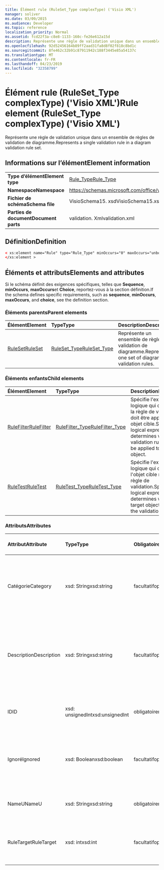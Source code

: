 ```yaml
---
title: Élément rule (RuleSet_Type complexType) ('Visio XML')
manager: soliver
ms.date: 03/09/2015
ms.audience: Developer
ms.topic: reference
localization_priority: Normal
ms.assetid: fcd22f3a-c8e8-1133-160c-fe26e612a15d
description: Représente une règle de validation unique dans un ensemble de règles de validation de diagramme.
ms.openlocfilehash: 92d52456164b89ff2aad31fa8d8f02f818c8bd1c
ms.sourcegitcommit: 8fe462c32b91c87911942c188f3445e85a54137c
ms.translationtype: MT
ms.contentlocale: fr-FR
ms.lasthandoff: 04/23/2019
ms.locfileid: "32358799"
---
```

# <a name="rule-element-rulesettype-complextype-visio-xml"></a><span data-ttu-id="8f897-103">Élément rule (RuleSet_Type complexType) ('Visio XML')</span><span class="sxs-lookup"><span data-stu-id="8f897-103">Rule element (RuleSet_Type complexType) ('Visio XML')</span></span>

<span data-ttu-id="8f897-104">Représente une règle de validation unique dans un ensemble de règles de validation de diagramme.</span><span class="sxs-lookup"><span data-stu-id="8f897-104">Represents a single validation rule in a diagram validation rule set.</span></span>
  
## <a name="element-information"></a><span data-ttu-id="8f897-105">Informations sur l’élément</span><span class="sxs-lookup"><span data-stu-id="8f897-105">Element information</span></span>

|||
|:-----|:-----|
|<span data-ttu-id="8f897-106">**Type d’élément**</span><span class="sxs-lookup"><span data-stu-id="8f897-106">**Element type**</span></span> <br/> |[<span data-ttu-id="8f897-107">Rule_Type</span><span class="sxs-lookup"><span data-stu-id="8f897-107">Rule_Type</span></span>](rule_type-complextypevisio-xml.md) <br/> |
|<span data-ttu-id="8f897-108">**Namespace**</span><span class="sxs-lookup"><span data-stu-id="8f897-108">**Namespace**</span></span> <br/> |https://schemas.microsoft.com/office/visio/2012/main  <br/> |
|<span data-ttu-id="8f897-109">**Fichier de schéma**</span><span class="sxs-lookup"><span data-stu-id="8f897-109">**Schema file**</span></span> <br/> |<span data-ttu-id="8f897-110">VisioSchema15. xsd</span><span class="sxs-lookup"><span data-stu-id="8f897-110">VisioSchema15.xsd</span></span>  <br/> |
|<span data-ttu-id="8f897-111">**Parties de document**</span><span class="sxs-lookup"><span data-stu-id="8f897-111">**Document parts**</span></span> <br/> |<span data-ttu-id="8f897-112">validation. Xml</span><span class="sxs-lookup"><span data-stu-id="8f897-112">validation.xml</span></span>  <br/> |
   
## <a name="definition"></a><span data-ttu-id="8f897-113">Définition</span><span class="sxs-lookup"><span data-stu-id="8f897-113">Definition</span></span>

```XML
< xs:element name="Rule" type="Rule_Type" minOccurs="0" maxOccurs="unbounded" >
</xs:element >
```

## <a name="elements-and-attributes"></a><span data-ttu-id="8f897-114">Éléments et attributs</span><span class="sxs-lookup"><span data-stu-id="8f897-114">Elements and attributes</span></span>

<span data-ttu-id="8f897-115">Si le schéma définit des exigences spécifiques, telles que **Sequence**, **minOccurs**, **maxOccurs**et **Choice**, reportez-vous à la section définition.</span><span class="sxs-lookup"><span data-stu-id="8f897-115">If the schema defines specific requirements, such as **sequence**, **minOccurs**, **maxOccurs**, and **choice**, see the definition section.</span></span> 
  
### <a name="parent-elements"></a><span data-ttu-id="8f897-116">Éléments parents</span><span class="sxs-lookup"><span data-stu-id="8f897-116">Parent elements</span></span>

|<span data-ttu-id="8f897-117">**Élément**</span><span class="sxs-lookup"><span data-stu-id="8f897-117">**Element**</span></span>|<span data-ttu-id="8f897-118">**Type**</span><span class="sxs-lookup"><span data-stu-id="8f897-118">**Type**</span></span>|<span data-ttu-id="8f897-119">**Description**</span><span class="sxs-lookup"><span data-stu-id="8f897-119">**Description**</span></span>|
|:-----|:-----|:-----|
|[<span data-ttu-id="8f897-120">RuleSet</span><span class="sxs-lookup"><span data-stu-id="8f897-120">RuleSet</span></span>](ruleset-element-rulesets_type-complextypevisio-xml.md) <br/> |[<span data-ttu-id="8f897-121">RuleSet_Type</span><span class="sxs-lookup"><span data-stu-id="8f897-121">RuleSet_Type</span></span>](ruleset_type-complextypevisio-xml.md) <br/> |<span data-ttu-id="8f897-122">Représente un ensemble de règles de validation de diagramme.</span><span class="sxs-lookup"><span data-stu-id="8f897-122">Represents one set of diagram-validation rules.</span></span>  <br/> |
   
### <a name="child-elements"></a><span data-ttu-id="8f897-123">Éléments enfants</span><span class="sxs-lookup"><span data-stu-id="8f897-123">Child elements</span></span>

|<span data-ttu-id="8f897-124">**Élément**</span><span class="sxs-lookup"><span data-stu-id="8f897-124">**Element**</span></span>|<span data-ttu-id="8f897-125">**Type**</span><span class="sxs-lookup"><span data-stu-id="8f897-125">**Type**</span></span>|<span data-ttu-id="8f897-126">**Description**</span><span class="sxs-lookup"><span data-stu-id="8f897-126">**Description**</span></span>|
|:-----|:-----|:-----|
|[<span data-ttu-id="8f897-127">RuleFilter</span><span class="sxs-lookup"><span data-stu-id="8f897-127">RuleFilter</span></span>](rulefilter-element-rule_type-complextypevisio-xml.md) <br/> |[<span data-ttu-id="8f897-128">RuleFilter_Type</span><span class="sxs-lookup"><span data-stu-id="8f897-128">RuleFilter_Type</span></span>](rulefilter_type-complextypevisio-xml.md) <br/> |<span data-ttu-id="8f897-129">Spécifie l'expression logique qui détermine si la règle de validation doit être appliquée à un objet cible.</span><span class="sxs-lookup"><span data-stu-id="8f897-129">Specifies the logical expression that determines whether the validation rule should be applied to a target object.</span></span>  <br/> |
|[<span data-ttu-id="8f897-130">RuleTest</span><span class="sxs-lookup"><span data-stu-id="8f897-130">RuleTest</span></span>](ruletest-element-rule_type-complextypevisio-xml.md) <br/> |[<span data-ttu-id="8f897-131">RuleTest_Type</span><span class="sxs-lookup"><span data-stu-id="8f897-131">RuleTest_Type</span></span>](ruletest_type-complextypevisio-xml.md) <br/> |<span data-ttu-id="8f897-132">Spécifie l'expression logique qui détermine si l'objet cible répond à la règle de validation.</span><span class="sxs-lookup"><span data-stu-id="8f897-132">Specifies the logical expression that determines whether the target object satisfies the validation rule.</span></span>  <br/> |
   
### <a name="attributes"></a><span data-ttu-id="8f897-133">Attributs</span><span class="sxs-lookup"><span data-stu-id="8f897-133">Attributes</span></span>

|<span data-ttu-id="8f897-134">**Attribut**</span><span class="sxs-lookup"><span data-stu-id="8f897-134">**Attribute**</span></span>|<span data-ttu-id="8f897-135">**Type**</span><span class="sxs-lookup"><span data-stu-id="8f897-135">**Type**</span></span>|<span data-ttu-id="8f897-136">**Obligatoire**</span><span class="sxs-lookup"><span data-stu-id="8f897-136">**Required**</span></span>|<span data-ttu-id="8f897-137">**Description**</span><span class="sxs-lookup"><span data-stu-id="8f897-137">**Description**</span></span>|<span data-ttu-id="8f897-138">**Valeurs possibles**</span><span class="sxs-lookup"><span data-stu-id="8f897-138">**Possible values**</span></span>|
|:-----|:-----|:-----|:-----|:-----|
|<span data-ttu-id="8f897-139">Catégorie</span><span class="sxs-lookup"><span data-stu-id="8f897-139">Category</span></span>  <br/> |<span data-ttu-id="8f897-140">xsd: String</span><span class="sxs-lookup"><span data-stu-id="8f897-140">xsd:string</span></span>  <br/> |<span data-ttu-id="8f897-141">facultatif</span><span class="sxs-lookup"><span data-stu-id="8f897-141">optional</span></span>  <br/> |<span data-ttu-id="8f897-142">Spécifie le texte affiché dans la colonne **catégorie** de la fenêtre problèmes.</span><span class="sxs-lookup"><span data-stu-id="8f897-142">Specifies the text displayed in the **Category** column of the Issues window.</span></span> <span data-ttu-id="8f897-143">Il s'agit par défaut d'une chaîne vide.</span><span class="sxs-lookup"><span data-stu-id="8f897-143">Default is an empty string.</span></span>  <br/> |<span data-ttu-id="8f897-144">Valeurs du type xsd: String.</span><span class="sxs-lookup"><span data-stu-id="8f897-144">Values of the xsd:string type.</span></span>  <br/> |
|<span data-ttu-id="8f897-145">Description</span><span class="sxs-lookup"><span data-stu-id="8f897-145">Description</span></span>  <br/> |<span data-ttu-id="8f897-146">xsd: String</span><span class="sxs-lookup"><span data-stu-id="8f897-146">xsd:string</span></span>  <br/> |<span data-ttu-id="8f897-147">facultatif</span><span class="sxs-lookup"><span data-stu-id="8f897-147">optional</span></span>  <br/> |<span data-ttu-id="8f897-148">Spécifie la description de la règle de validation qui apparaît dans l'interface utilisateur.</span><span class="sxs-lookup"><span data-stu-id="8f897-148">Specifies the description of the validation rule that appears in the user interface.</span></span> <span data-ttu-id="8f897-149">La valeur par défaut est «inconnu».</span><span class="sxs-lookup"><span data-stu-id="8f897-149">Default is "Unknown".</span></span>  <br/> |<span data-ttu-id="8f897-150">Valeurs du type xsd: String.</span><span class="sxs-lookup"><span data-stu-id="8f897-150">Values of the xsd:string type.</span></span>  <br/> |
|<span data-ttu-id="8f897-151">ID</span><span class="sxs-lookup"><span data-stu-id="8f897-151">ID</span></span>  <br/> |<span data-ttu-id="8f897-152">xsd: unsignedInt</span><span class="sxs-lookup"><span data-stu-id="8f897-152">xsd:unsignedInt</span></span>  <br/> |<span data-ttu-id="8f897-153">obligatoire</span><span class="sxs-lookup"><span data-stu-id="8f897-153">required</span></span>  <br/> |<span data-ttu-id="8f897-154">Spécifie l'identificateur unique de la règle de validation.</span><span class="sxs-lookup"><span data-stu-id="8f897-154">Specifies the unique identifier for the validation rule.</span></span>  <br/> |<span data-ttu-id="8f897-155">Valeurs du type xsd: unsignedInt.</span><span class="sxs-lookup"><span data-stu-id="8f897-155">Values of the xsd:unsignedInt type.</span></span>  <br/> |
|<span data-ttu-id="8f897-156">Ignoré</span><span class="sxs-lookup"><span data-stu-id="8f897-156">Ignored</span></span>  <br/> |<span data-ttu-id="8f897-157">xsd: Boolean</span><span class="sxs-lookup"><span data-stu-id="8f897-157">xsd:boolean</span></span>  <br/> |<span data-ttu-id="8f897-158">facultatif</span><span class="sxs-lookup"><span data-stu-id="8f897-158">optional</span></span>  <br/> |<span data-ttu-id="8f897-159">Indique si la règle de validation est actuellement ignorée.</span><span class="sxs-lookup"><span data-stu-id="8f897-159">Specifies whether the validation rule is currently ignored.</span></span> <span data-ttu-id="8f897-160">La valeur par défaut est False.</span><span class="sxs-lookup"><span data-stu-id="8f897-160">Default is False.</span></span>  <br/> |<span data-ttu-id="8f897-161">Valeurs du type xsd: Boolean.</span><span class="sxs-lookup"><span data-stu-id="8f897-161">Values of the xsd:boolean type.</span></span>  <br/> |
|<span data-ttu-id="8f897-162">NameU</span><span class="sxs-lookup"><span data-stu-id="8f897-162">NameU</span></span>  <br/> |<span data-ttu-id="8f897-163">xsd: String</span><span class="sxs-lookup"><span data-stu-id="8f897-163">xsd:string</span></span>  <br/> |<span data-ttu-id="8f897-164">obligatoire</span><span class="sxs-lookup"><span data-stu-id="8f897-164">required</span></span>  <br/> |<span data-ttu-id="8f897-165">Spécifie le nom universel de la règle de validation.</span><span class="sxs-lookup"><span data-stu-id="8f897-165">Specifies the universal name of the validation rule.</span></span>  <br/> |<span data-ttu-id="8f897-166">Valeurs du type xsd: String.</span><span class="sxs-lookup"><span data-stu-id="8f897-166">Values of the xsd:string type.</span></span>  <br/> |
|<span data-ttu-id="8f897-167">RuleTarget</span><span class="sxs-lookup"><span data-stu-id="8f897-167">RuleTarget</span></span>  <br/> |<span data-ttu-id="8f897-168">xsd: int</span><span class="sxs-lookup"><span data-stu-id="8f897-168">xsd:int</span></span>  <br/> |<span data-ttu-id="8f897-169">facultatif</span><span class="sxs-lookup"><span data-stu-id="8f897-169">optional</span></span>  <br/> |<span data-ttu-id="8f897-170">Spécifie le type d'objet auquel la règle de validation s'applique.</span><span class="sxs-lookup"><span data-stu-id="8f897-170">Specifies the type of object to which the validation rule applies.</span></span>  <br/> |<span data-ttu-id="8f897-171">Valeurs du type xsd: int.</span><span class="sxs-lookup"><span data-stu-id="8f897-171">Values of the xsd:int type.</span></span>  <br/> |
   

